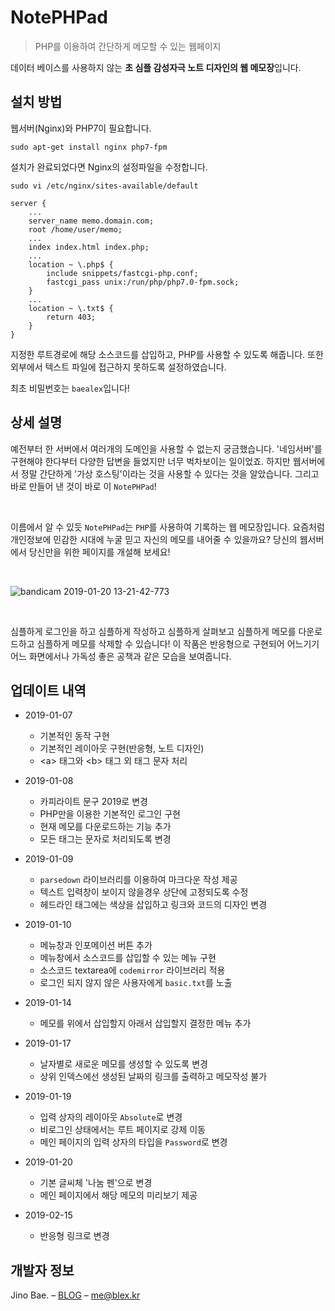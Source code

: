 # NotePHPad

> PHP를 이용하여 간단하게 메모할 수 있는 웹페이지	

데이터 베이스를 사용하지 않는 **초 심플 감성자극 노트 디자인의 웹 메모장**입니다.

## 설치 방법	

웹서버(Nginx)와 PHP7이 필요합니다.

```
sudo apt-get install nginx php7-fpm
```

설치가 완료되었다면 Nginx의 설정파일을 수정합니다.

```
sudo vi /etc/nginx/sites-available/default
```

```
server {
    ...
    server_name memo.domain.com;
    root /home/user/memo;
    ...
    index index.html index.php;
    ...
    location ~ \.php$ {
        include snippets/fastcgi-php.conf;
        fastcgi_pass unix:/run/php/php7.0-fpm.sock;
    }
    ...
    location ~ \.txt$ {	
        return 403;	
    }
}
```

지정한 루트경로에 해당 소스코드를 삽입하고, PHP를 사용할 수 있도록 해줍니다. 또한 외부에서 텍스트 파일에 접근하지 못하도록 설정하였습니다.

최초 비밀번호는 `baealex`입니다!

## 상세 설명	

예전부터 한 서버에서 여러개의 도메인을 사용할 수 없는지 궁금했습니다. '네임서버'를 구현해야 한다부터 다양한 답변을 들었지만 너무 벅차보이는 일이었죠. 하지만 웹서버에서 정말 간단하게 '가상 호스팅'이라는 것을 사용할 수 있다는 것을 알았습니다. 그리고 바로 만들어 낸 것이 바로 이 `NotePHPad`!

<br>

이름에서 알 수 있듯 `NotePHPad`는 `PHP`를 사용하여 기록하는 웹 메모장입니다. 요즘처럼 개인정보에 민감한 시대에 누굴 믿고 자신의 메모를 내어줄 수 있을까요? 당신의 웹서버에서 당신만을 위한 페이지를 개설해 보세요!

<br/>

![bandicam 2019-01-20 13-21-42-773](https://user-images.githubusercontent.com/35596687/51435234-6a074e00-1cb6-11e9-8b18-47e1f5901e70.png)

<br/>

심플하게 로그인을 하고 심플하게 작성하고 심플하게 살펴보고 심플하게 메모를 다운로드하고 심플하게 메모를 삭제할 수 있습니다! 이 작품은 반응형으로 구현되어 어느기기 어느 화면에서나 가독성 좋은 공책과 같은 모습을 보여줍니다.

## 업데이트 내역	

- 2019-01-07	
  - 기본적인 동작 구현	
  - 기본적인 레이아웃 구현(반응형, 노트 디자인)	
  - &lt;a&gt; 태그와 &lt;b&gt; 태그 외 태그 문자 처리	

- 2019-01-08	
  - 카피라이트 문구 2019로 변경	
  - PHP만을 이용한 기본적인 로그인 구현	
  - 현재 메모를 다운로드하는 기능 추가	
  - 모든 태그는 문자로 처리되도록 변경

- 2019-01-09
  - `parsedown` 라이브러리를 이용하여 마크다운 작성 제공
  - 텍스트 입력창이 보이지 않을경우 상단에 고정되도록 수정
  - 헤드라인 태그에는 색상을 삽입하고 링크와 코드의 디자인 변경

- 2019-01-10
  - 메뉴창과 인포메이션 버튼 추가
  - 메뉴창에서 소스코드를 삽입할 수 있는 메뉴 구현
  - 소스코드 textarea에 `codemirror` 라이브러리 적용
  - 로그인 되지 않지 않은 사용자에게 `basic.txt`를 노출

- 2019-01-14
  - 메모를 위에서 삽입할지 아래서 삽입할지 결정한 메뉴 추가

- 2019-01-17
  - 날자별로 새로운 메모를 생성할 수 있도록 변경
  - 상위 인덱스에선 생성된 날짜의 링크를 출력하고 메모작성 불가

- 2019-01-19
  - 입력 상자의 레이아웃 `Absolute`로 변경
  - 비로그인 상태에서는 루트 페이지로 강제 이동
  - 메인 페이지의 입력 상자의 타입을 `Password`로 변경

- 2019-01-20
  - 기본 글씨체 '나눔 펜'으로 변경
  - 메인 페이지에서 해당 메모의 미리보기 제공

- 2019-02-15
  - 반응형 링크로 변경

## 개발자 정보	

Jino Bae. – [BLOG](https://www.blex.kr) – me@blex.kr
